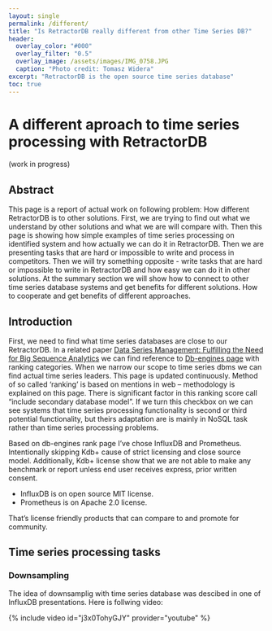 ```yaml
---
layout: single
permalink: /different/
title: "Is RetractorDB really different from other Time Series DB?"
header:
  overlay_color: "#000"
  overlay_filter: "0.5"
  overlay_image: /assets/images/IMG_0758.JPG
  caption: "Photo credit: Tomasz Widera"
excerpt: "RetractorDB is the open source time series database"
toc: true
---
```


# A different aproach to time series processing with RetractorDB

(work in progress)

## Abstract

This page is a report of actual work on following problem: How different RetractorDB is to other solutions. First, we are trying to find out what we understand by other solutions and what we are will compare with. Then this page is showing how simple examples of time series processing on identified system and how actually we can do it in RetractorDB. Then we are presenting tasks that are hard or impossible to write and process in competitors. Then we will try something opposite - write tasks that are hard or impossible to write in RetractorDB and how easy we can do it in other solutions. At the summary section we will show how to connect to other time series database systems and get benefits for different solutions. How to cooperate and get benefits of different approaches.


## Introduction

First, we need to find what time series databases are close to our RetractorDB.
In a related paper [Data Series Management: Fulfilling the Need for Big Sequence Analytics][KT-2018] we can find reference to [Db-engines page][DB-RANK] with ranking categories. When we narrow our scope to time series dbms we can find actual time series leaders. This page is updated continuously. Method of so called ‘ranking’ is based on mentions in web – methodology is explained on this page.  There is significant factor in this ranking score call “include secondary database model”. If we turn this checkbox on we can see systems that time series processing functionality is second or third potential functionality, but theirs adaptation are is mainly in NoSQL task rather than time series processing problems.

Based on db-engines rank page I’ve chose InfluxDB and Prometheus. Intentionally skipping Kdb+ cause of strict licensing and close source model. Additionally, Kdb+ license show that we are not able to make any benchmark or report unless end user receives express, prior written consent.

* InfluxDB is on open source MIT license.
* Prometheus is on Apache 2.0 license.

That’s license friendly products that can compare to and promote for community.

## Time series processing tasks

### Downsampling

The idea of downsamplig with time series database was descibed in one of InfluxDB presentations. Here is follwing video:

{% include video id="j3x0TohyGJY" provider="youtube" %}


[KT-2018]:http://helios.mi.parisdescartes.fr/~themisp/publications/icde18-sms.pdf
[DB-RANK]:https://db-engines.com/en/ranking/time+series+dbms
